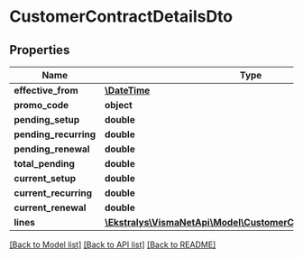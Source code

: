 # CustomerContractDetailsDto

## Properties
Name | Type | Description | Notes
------------ | ------------- | ------------- | -------------
**effective_from** | [**\DateTime**](\DateTime.md) |  | [optional] 
**promo_code** | **object** |  | [optional] 
**pending_setup** | **double** |  | [optional] 
**pending_recurring** | **double** |  | [optional] 
**pending_renewal** | **double** |  | [optional] 
**total_pending** | **double** |  | [optional] 
**current_setup** | **double** |  | [optional] 
**current_recurring** | **double** |  | [optional] 
**current_renewal** | **double** |  | [optional] 
**lines** | [**\Ekstralys\VismaNetApi\Model\CustomerContractDetailsLineDto[]**](CustomerContractDetailsLineDto.md) |  | [optional] 

[[Back to Model list]](../README.md#documentation-for-models) [[Back to API list]](../README.md#documentation-for-api-endpoints) [[Back to README]](../README.md)


